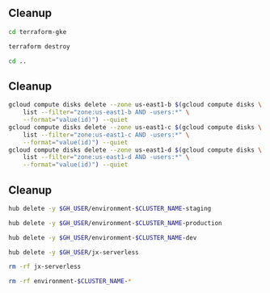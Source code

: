 <!-- .slide: class="center" -->
<!-- .slide: data-background="data-background="linear-gradient(to bottom right, rgba(25,151,181,0.8), rgba(87,185,72,0.8)), url(../img/background/cleanup.jpg) center / cover" -->
## Cleanup

```bash
cd terraform-gke

terraform destroy

cd ..
```


<!-- .slide: class="center" -->
<!-- .slide: data-background="data-background="linear-gradient(to bottom right, rgba(25,151,181,0.8), rgba(87,185,72,0.8)), url(../img/background/cleanup.jpg) center / cover" -->
## Cleanup

```bash
gcloud compute disks delete --zone us-east1-b $(gcloud compute disks \
    list --filter="zone:us-east1-b AND -users:*" \
    --format="value(id)") --quiet
gcloud compute disks delete --zone us-east1-c $(gcloud compute disks \
    list --filter="zone:us-east1-c AND -users:*" \
    --format="value(id)") --quiet
gcloud compute disks delete --zone us-east1-d $(gcloud compute disks \
    list --filter="zone:us-east1-d AND -users:*" \
    --format="value(id)") --quiet
```


<!-- .slide: class="center" -->
<!-- .slide: data-background="data-background="linear-gradient(to bottom right, rgba(25,151,181,0.8), rgba(87,185,72,0.8)), url(../img/background/cleanup.jpg) center / cover" -->
## Cleanup

```bash
hub delete -y $GH_USER/environment-$CLUSTER_NAME-staging

hub delete -y $GH_USER/environment-$CLUSTER_NAME-production

hub delete -y $GH_USER/environment-$CLUSTER_NAME-dev

hub delete -y $GH_USER/jx-serverless

rm -rf jx-serverless

rm -rf environment-$CLUSTER_NAME-*
```
